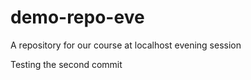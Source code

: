 # demo-repo-eve
A repository for our course at localhost evening session

Testing the second commit
